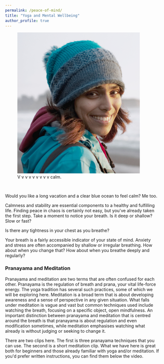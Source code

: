 ```yaml
---
permalink: /peace-of-mind/
title: "Yoga and Mental Wellbeing"
author_profile: true
---
```

<figure style="width: 400px" class="align-right">
  <img src="/assets/images/AboutMe.jpg" alt>
  <figcaption> V v v v v v v v v calm.
  </figcaption>
</figure>

<br/>

Would you like a long vacation and a clear blue ocean to feel calm? Me too.

Calmness and stability are essential components to a healthy and fulfilling life. Finding peace in chaos is certainly not easy, but you've already taken the first step. Take a moment to notice your breath. Is it deep or shallow? Slow or fast?

Is there any tightness in your chest as you breathe?

Your breath is a fairly accessible indicator of your state of mind. Anxiety and stress are often accompanied by shallow or irregular breathing. How about when you change that? How about when you breathe deeply and regularly?

### Pranayama and Meditation

Pranayama and meditation are two terms that are often confused for each other.
Pranayama is the regulation of breath and prana, your vital life-force energy.
The yoga tradition has several such practices, some of which we will be
exploring here. Meditation is a broad term that is about developing awareness
and a sense of perspective in any given situation. What falls under meditation
is vague and vast but common techniques used include watching the breath,
focusing on a specific object, open mindfulness. An important distinction
between pranayama and meditation that is centred around the breath is that
pranayama is about regulation and even modification sometimes, while meditation
emphasises watching what already is without judging or seeking to change it.

There are two clips here. The first is three pranayama techniques that you can
use. The second is a short meditation clip. What we have here is great both for
beginners and those already familiar with yoga and/or meditation. If you'd
prefer written instructions, you can find them below the video.
